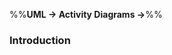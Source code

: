 <link rel="stylesheet" href="{{baseUrl}}/css/textbook.css">

<div class="website-content">

%%**UML → Activity Diagrams →**%%

### Introduction

<div id="main">

<include src="./what/embed.md" />

</div>
</div>
